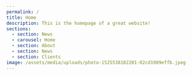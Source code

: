 ```yaml
---
permalink: /
title: Home
description: This is the homepage of a great website!
sections:
  - section: News
  - carousel: Home
  - section: About
  - section: News
  - section: Clients
image: /assets/media/uploads/photo-1525538182201-02cd1909effb.jpeg
---
```


